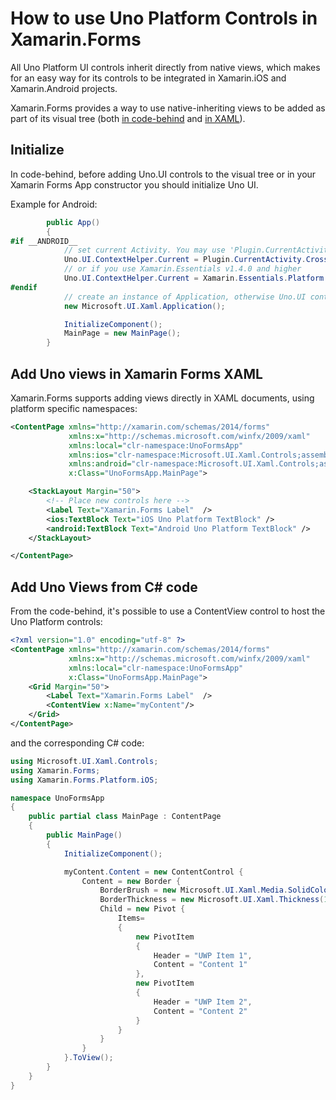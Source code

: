 # How to use Uno Platform Controls in Xamarin.Forms

All Uno Platform UI controls inherit directly from native views, which makes for an easy way for its controls to be integrated in Xamarin.iOS and Xamarin.Android projects.

Xamarin.Forms provides a way to use native-inheriting views to be added as part of its visual tree (both [in code-behind](https://docs.microsoft.com/en-us/xamarin/xamarin-forms/platform/native-views/code) and [in XAML](https://docs.microsoft.com/en-us/xamarin/xamarin-forms/platform/native-views/xaml)).

## Initialize

In code-behind, before adding Uno.UI controls to the visual tree or in your Xamarin Forms App constructor you should initialize Uno UI. 

Example for Android:

```csharp
        public App()
        {
#if __ANDROID__
            // set current Activity. You may use 'Plugin.CurrentActivity' NuGet package
            Uno.UI.ContextHelper.Current = Plugin.CurrentActivity.CrossCurrentActivity.Current.Activity;
            // or if you use Xamarin.Essentials v1.4.0 and higher
            Uno.UI.ContextHelper.Current = Xamarin.Essentials.Platform.CurrentActivity;
#endif
            // create an instance of Application, otherwise Uno.UI controls won't work in Xamarin Forms
            new Microsoft.UI.Xaml.Application();

            InitializeComponent();
            MainPage = new MainPage();
        }

```

## Add Uno views in Xamarin Forms XAML

Xamarin.Forms supports adding views directly in XAML documents, using platform specific namespaces: 

```xml
<ContentPage xmlns="http://xamarin.com/schemas/2014/forms"
             xmlns:x="http://schemas.microsoft.com/winfx/2009/xaml"
             xmlns:local="clr-namespace:UnoFormsApp"
             xmlns:ios="clr-namespace:Microsoft.UI.Xaml.Controls;assembly=Uno.UI;targetPlatform=iOS"
             xmlns:android="clr-namespace:Microsoft.UI.Xaml.Controls;assembly=Uno.UI;targetPlatform=Android"
             x:Class="UnoFormsApp.MainPage">

    <StackLayout Margin="50">
        <!-- Place new controls here -->
        <Label Text="Xamarin.Forms Label"  />
        <ios:TextBlock Text="iOS Uno Platform TextBlock" />
        <android:TextBlock Text="Android Uno Platform TextBlock" />
    </StackLayout>

</ContentPage>
```

## Add Uno Views from C# code

From the code-behind, it's possible to use a ContentView control to host the Uno Platform controls:

```xml
<?xml version="1.0" encoding="utf-8" ?>
<ContentPage xmlns="http://xamarin.com/schemas/2014/forms"
             xmlns:x="http://schemas.microsoft.com/winfx/2009/xaml"
             xmlns:local="clr-namespace:UnoFormsApp"
             x:Class="UnoFormsApp.MainPage">
    <Grid Margin="50">
        <Label Text="Xamarin.Forms Label"  />
        <ContentView x:Name="myContent"/>
    </Grid>
</ContentPage>
```

and the corresponding C# code:

```csharp
using Microsoft.UI.Xaml.Controls;
using Xamarin.Forms;
using Xamarin.Forms.Platform.iOS;

namespace UnoFormsApp
{
    public partial class MainPage : ContentPage
    {
        public MainPage()
        {
            InitializeComponent();

            myContent.Content = new ContentControl {
                Content = new Border {
                    BorderBrush = new Microsoft.UI.Xaml.Media.SolidColorBrush(Microsoft.UI.Colors.Gray),
                    BorderThickness = new Microsoft.UI.Xaml.Thickness(1),
                    Child = new Pivot {
                        Items=
                        {
                            new PivotItem
                            {
                                Header = "UWP Item 1",
                                Content = "Content 1"
                            },
                            new PivotItem
                            {
                                Header = "UWP Item 2",
                                Content = "Content 2"
                            }
                        }
                    }
                }
            }.ToView();
        }
    }
}
```

